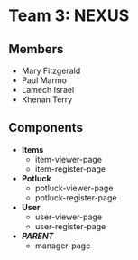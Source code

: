 # Team 3: NEXUS

## Members
- Mary Fitzgerald
- Paul Marmo
- Lamech Israel
- Khenan Terry

## Components
- **Items**
  - item-viewer-page
  - item-register-page
- **Potluck**
  - potluck-viewer-page
  - potluck-register-page
- **User**
  - user-viewer-page
  - user-register-page
- ***PARENT***
  - manager-page
